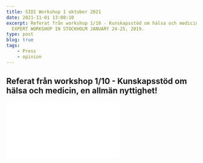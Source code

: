```yaml
---
title: SIDI Workshop 1 oktober 2021
date: 2021-11-01 13:08:10
excerpt: Referat från workshop 1/10 - Kunskapsstöd om hälsa och medicin, en allmän nyttighet!
  EXPERT WORKSHOP IN STOCKHOLM JANUARY 24-25, 2019.
type: post
blog: true
tags:
    - Press
    - opinion
---
```


## Referat från workshop 1/10 - Kunskapsstöd om hälsa och medicin, en allmän nyttighet!
<embed src="Referat SIDI workshop kunskapsstöd 1 okt 2021.pdf" type="application/pdf">
